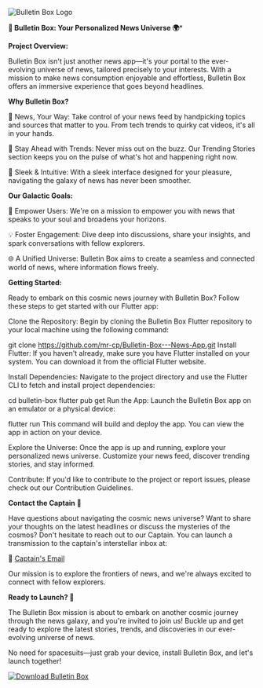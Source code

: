 
![Bulletin Box Logo](assets/imgHeader.png)


**🚀 Bulletin Box: Your Personalized News Universe 🌍***


**Project Overview:**

Bulletin Box isn't just another news app—it's your portal to the ever-evolving universe of news, tailored precisely 
to your interests. With a mission to make news consumption enjoyable and effortless, Bulletin Box offers an immersive 
experience that goes beyond headlines.


**Why Bulletin Box?**

🌟 News, Your Way: Take control of your news feed by handpicking topics and sources that matter to you. From tech trends 
to quirky cat videos, it's all in your hands.

🚀 Stay Ahead with Trends: Never miss out on the buzz. Our Trending Stories section keeps you on the pulse of what's hot 
and happening right now.

🎨 Sleek & Intuitive: With a sleek interface designed for your pleasure, navigating the galaxy of news has never been smoother.


**Our Galactic Goals:**

🌌 Empower Users: We're on a mission to empower you with news that speaks to your soul and broadens your horizons.

💡 Foster Engagement: Dive deep into discussions, share your insights, and spark conversations with fellow explorers.

🌐 A Unified Universe: Bulletin Box aims to create a seamless and connected world of news, where information flows freely.


**Getting Started:**

Ready to embark on this cosmic news journey with Bulletin Box? Follow these steps to get started with our Flutter app:

Clone the Repository: Begin by cloning the Bulletin Box Flutter repository to your local machine using the following command:

git clone https://github.com/mr-cp/Bulletin-Box---News-App.git
Install Flutter: If you haven't already, make sure you have Flutter installed on your system. You can download it from the official 
Flutter website.

Install Dependencies: Navigate to the project directory and use the Flutter CLI to fetch and install project dependencies:

cd bulletin-box
flutter pub get
Run the App: Launch the Bulletin Box app on an emulator or a physical device:

flutter run
This command will build and deploy the app. You can view the app in action on your device.

Explore the Universe: Once the app is up and running, explore your personalized news universe. Customize your news feed, discover 
trending stories, and stay informed.


Contribute: If you'd like to contribute to the project or report issues, please check out our Contribution Guidelines.

**Contact the Captain 🚀**

Have questions about navigating the cosmic news universe? Want to share your thoughts on the latest headlines or discuss the mysteries 
of the cosmos? Don't hesitate to reach out to our Captain. You can launch a transmission to the captain's interstellar inbox at:

📧 [Captain's Email](mailto:rishad551@gmail.com)

Our mission is to explore the frontiers of news, and we're always excited to connect with fellow explorers.

**Ready to Launch? 🌠**

The Bulletin Box mission is about to embark on another cosmic journey through the news galaxy, and you're invited to join us! Buckle up and get ready to explore the latest stories, trends, and discoveries in our ever-evolving universe of news.

No need for spacesuits—just grab your device, install Bulletin Box, and let's launch together!

[![Download Bulletin Box](download-button.png)](https://github.com/mr-cp/Bulletin-Box---News-App/archive/refs/heads/master.zip)
